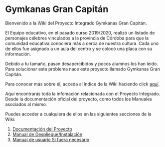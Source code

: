 # Gymkanas Gran Capitán
Bienvenido a la Wiki del Proyecto Integrado Gymkanas Gran Capitán.

El Equipo educativo, en el pasado curso 2019/2020, realizó un listado de personajes célebres vinculados a la provincia de Córdoba para que la comunidad educativa conociera más a cerca de nuestra cultura. Cada uno de ellos fue asignado a un aula del centro y se colocó una placa con su información. 

Debido a tu tamaño, pasan desapercibidos y pocos alumnos los han leido. Para solucionar este problema nace este proyecto llamado Gymkanas Gran Capitán.

Para conocer más sobre él, acceda al índice de la Wiki haciendo click [aquí](https://github.com/iesgrancapitan-proyectos/202021daw_junio_nombrepi-Cristinaprja/wiki). 

Aquí encontrarás toda la infomación relacionada con el Proyecto Integrado. Desde la documentación oficial del proyecto, como todos los Manuales asociados al mismo.

Puedes acceder a cualquiera de ellos en las siguientes secciones de la Wiki:

1. [Documentación del Proyecto](https://github.com/iesgrancapitan-proyectos/202021daw_junio_nombrepi-Cristinaprja/wiki/Doc_PI)
2. [Manual de Despliegue/Instalación](https://github.com/iesgrancapitan-proyectos/202021daw_junio_nombrepi-Cristinaprja/wiki/Manual_Despliegue)
3. [Manual de usuario Si fuera necesario](https://github.com/iesgrancapitan-proyectos/202021daw_junio_nombrepi-Cristinaprja/wiki/Manual_Usuario)


